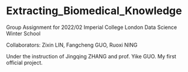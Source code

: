 # Extracting_Biomedical_Knowledge

Group Assignment for 2022/02 Imperial College London Data Science Winter School 


Collaborators:
          Zixin LIN,
          Fangcheng GUO,
          Ruoxi NING
          
          
Under the instruction of Jingqing ZHANG and prof. Yike GUO.
My first official project.
